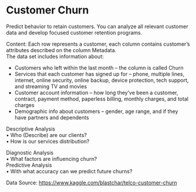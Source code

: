 # Customer Churn
Predict behavior to retain customers. You can analyze all relevant customer data and develop focused customer retention programs.


Content: 
Each row represents a customer, each column contains customer’s attributes described on the column Metadata. <br />
The data set includes information about: <br />
* Customers who left within the last month – the column is called Churn <br />
* Services that each customer has signed up for – phone, multiple lines, internet, online security, online backup, device protection, tech support, and streaming TV and movies <br />
* Customer account information – how long they’ve been a customer, contract, payment method, paperless billing, monthly charges, and total charges <br />
* Demographic info about customers – gender, age range, and if they have partners and dependents <br />

Descriptive Analysis <br />
•	Who (Describe) are our clients? <br />
•	How is our services distribution? <br />


Diagnostic Analysis <br />
•	What factors are influencing churn?  <br />
Predictive Analysis <br />
•	With what accuracy can we predict future churns? <br />

Data Source: https://www.kaggle.com/blastchar/telco-customer-churn
